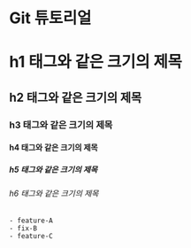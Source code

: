 # Git 튜토리얼
# h1 태그와 같은 크기의 제목
## h2 태그와 같은 크기의 제목
### h3 태그와 같은 크기의 제목
#### h4 태그와 같은 크기의 제목
##### h5 태그와 같은 크기의 제목
###### h6 태그와 같은 크기의 제목

    - feature-A
    - fix-B
    - feature-C
